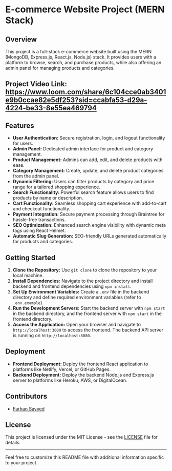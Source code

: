 
# E-commerce Website Project (MERN Stack)

## Overview
This project is a full-stack e-commerce website built using the MERN (MongoDB, Express.js, React.js, Node.js) stack. It provides users with a platform to browse, search, and purchase products, while also offering an admin panel for managing products and categories.

## Project Video Link: https://www.loom.com/share/6c104cce0ab3401e9b0ccae82e5df253?sid=ccabfa53-d29a-4224-be33-8e55ea469794

## Features
- **User Authentication:** Secure registration, login, and logout functionality for users.
- **Admin Panel:** Dedicated admin interface for product and category management.
- **Product Management:** Admins can add, edit, and delete products with ease.
- **Category Management:** Create, update, and delete product categories from the admin panel.
- **Dynamic Filtering:** Users can filter products by category and price range for a tailored shopping experience.
- **Search Functionality:** Powerful search feature allows users to find products by name or description.
- **Cart Functionality:** Seamless shopping cart experience with add-to-cart and checkout functionality.
- **Payment Integration:** Secure payment processing through Braintree for hassle-free transactions.
- **SEO Optimization:** Enhanced search engine visibility with dynamic meta tags using React Helmet.
- **Automatic Slug Generation:** SEO-friendly URLs generated automatically for products and categories.

## Getting Started
1. **Clone the Repository:** Use `git clone` to clone the repository to your local machine.
2. **Install Dependencies:** Navigate to the project directory and install backend and frontend dependencies using `npm install`.
3. **Set Up Environment Variables:** Create a `.env` file in the backend directory and define required environment variables (refer to `.env.example`).
4. **Run the Development Servers:** Start the backend server with `npm start` in the backend directory, and the frontend server with `npm start` in the frontend directory.
5. **Access the Application:** Open your browser and navigate to `http://localhost:3000` to access the frontend. The backend API server is running on `http://localhost:8080`.

## Deployment
- **Frontend Deployment:** Deploy the frontend React application to platforms like Netlify, Vercel, or GitHub Pages.
- **Backend Deployment:** Deploy the backend Node.js and Express.js server to platforms like Heroku, AWS, or DigitalOcean.

## Contributors
- [Farhan Sayyed](https://github.com/Farhan8928-)

## License
This project is licensed under the MIT License - see the [LICENSE](LICENSE) file for details.

---

Feel free to customize this README file with additional information specific to your project.
